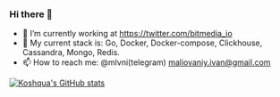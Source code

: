 ### Hi there 👋

- 🔭 I’m currently working at https://twitter.com/bitmedia_io
- 🌱 My current stack is: Go, Docker, Docker-compose, Clickhouse, Cassandra, Mongo, Redis.  
- 📫 How to reach me: @mlvni(telegram)
                      maliovaniy.ivan@gmail.com 


[![Koshqua's GitHub stats](https://github-readme-stats.vercel.app/api?username=Koshqua&theme=dracula)](https://github.com/anuraghazra/github-readme-stats)
